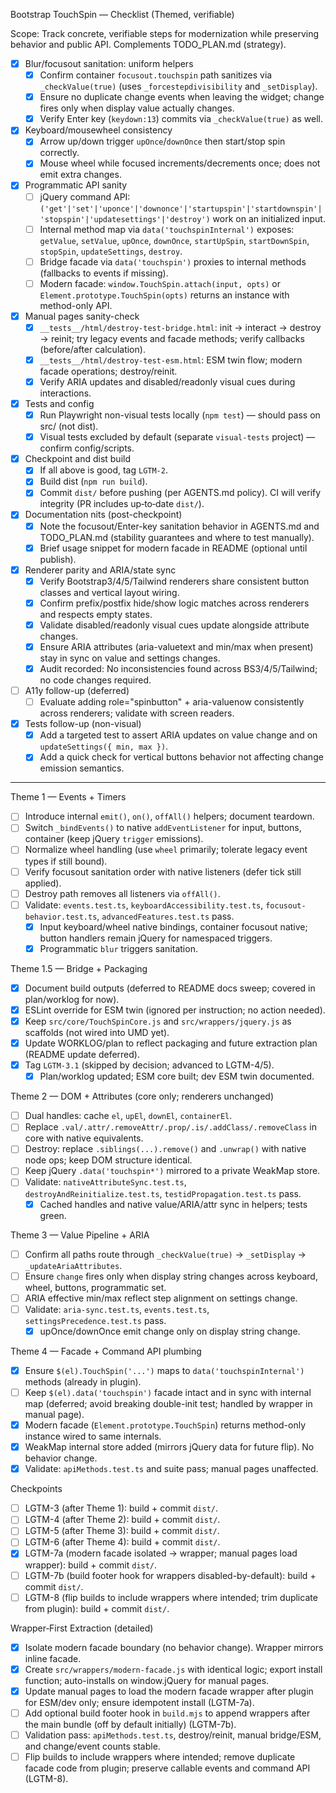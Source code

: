 Bootstrap TouchSpin — Checklist (Themed, verifiable)

Scope: Track concrete, verifiable steps for modernization while preserving behavior and public API. Complements TODO_PLAN.md (strategy).

- [x] Blur/focusout sanitation: uniform helpers
  - [x] Confirm container `focusout.touchspin` path sanitizes via `_checkValue(true)` (uses `_forcestepdivisibility` and `_setDisplay`).
  - [x] Ensure no duplicate change events when leaving the widget; change fires only when display value actually changes.
  - [x] Verify Enter key (`keydown:13`) commits via `_checkValue(true)` as well.

- [x] Keyboard/mousewheel consistency
  - [x] Arrow up/down trigger `upOnce`/`downOnce` then start/stop spin correctly.
  - [x] Mouse wheel while focused increments/decrements once; does not emit extra changes.

- [x] Programmatic API sanity
  - [ ] jQuery command API: `('get'|'set'|'uponce'|'downonce'|'startupspin'|'startdownspin'|'stopspin'|'updatesettings'|'destroy')` work on an initialized input.
  - [ ] Internal method map via `data('touchspinInternal')` exposes: `getValue`, `setValue`, `upOnce`, `downOnce`, `startUpSpin`, `startDownSpin`, `stopSpin`, `updateSettings`, `destroy`.
  - [ ] Bridge facade via `data('touchspin')` proxies to internal methods (fallbacks to events if missing).
  - [ ] Modern facade: `window.TouchSpin.attach(input, opts)` or `Element.prototype.TouchSpin(opts)` returns an instance with method-only API.

- [x] Manual pages sanity-check
  - [x] `__tests__/html/destroy-test-bridge.html`: init → interact → destroy → reinit; try legacy events and facade methods; verify callbacks (before/after calculation).
  - [x] `__tests__/html/destroy-test-esm.html`: ESM twin flow; modern facade operations; destroy/reinit.
  - [x] Verify ARIA updates and disabled/readonly visual cues during interactions.

- [x] Tests and config
  - [x] Run Playwright non-visual tests locally (`npm test`) — should pass on src/ (not dist).
  - [x] Visual tests excluded by default (separate `visual-tests` project) — confirm config/scripts.

- [x] Checkpoint and dist build
  - [x] If all above is good, tag `LGTM-2`.
  - [x] Build dist (`npm run build`).
  - [x] Commit `dist/` before pushing (per AGENTS.md policy). CI will verify integrity (PR includes up‑to‑date `dist/`).

- [x] Documentation nits (post-checkpoint)
  - [x] Note the focusout/Enter-key sanitation behavior in AGENTS.md and TODO_PLAN.md (stability guarantees and where to test manually).
  - [x] Brief usage snippet for modern facade in README (optional until publish).

- [x] Renderer parity and ARIA/state sync
  - [x] Verify Bootstrap3/4/5/Tailwind renderers share consistent button classes and vertical layout wiring.
  - [x] Confirm prefix/postfix hide/show logic matches across renderers and respects empty states.
  - [x] Validate disabled/readonly visual cues update alongside attribute changes.
  - [x] Ensure ARIA attributes (aria-valuetext and min/max when present) stay in sync on value and settings changes.
  - [x] Audit recorded: No inconsistencies found across BS3/4/5/Tailwind; no code changes required.

- [ ] A11y follow-up (deferred)
  - [ ] Evaluate adding role="spinbutton" + aria-valuenow consistently across renderers; validate with screen readers.

- [x] Tests follow-up (non-visual)
  - [x] Add a targeted test to assert ARIA updates on value change and on `updateSettings({ min, max })`.
  - [x] Add a quick check for vertical buttons behavior not affecting change emission semantics.

---

Theme 1 — Events + Timers
- [ ] Introduce internal `emit()`, `on()`, `offAll()` helpers; document teardown.
- [ ] Switch `_bindEvents()` to native `addEventListener` for input, buttons, container (keep jQuery `trigger` emissions).
- [ ] Normalize wheel handling (use `wheel` primarily; tolerate legacy event types if still bound).
- [ ] Verify focusout sanitation order with native listeners (defer tick still applied).
- [ ] Destroy path removes all listeners via `offAll()`.
- [ ] Validate: `events.test.ts`, `keyboardAccessibility.test.ts`, `focusout-behavior.test.ts`, `advancedFeatures.test.ts` pass.
  - [x] Input keyboard/wheel native bindings, container focusout native; button handlers remain jQuery for namespaced triggers.
  - [x] Programmatic `blur` triggers sanitation.

Theme 1.5 — Bridge + Packaging
- [x] Document build outputs (deferred to README docs sweep; covered in plan/worklog for now).
- [x] ESLint override for ESM twin (ignored per instruction; no action needed).
- [x] Keep `src/core/TouchSpinCore.js` and `src/wrappers/jquery.js` as scaffolds (not wired into UMD yet).
- [x] Update WORKLOG/plan to reflect packaging and future extraction plan (README update deferred).
- [x] Tag `LGTM-3.1` (skipped by decision; advanced to LGTM-4/5).
  - [x] Plan/worklog updated; ESM core built; dev ESM twin documented.

Theme 2 — DOM + Attributes (core only; renderers unchanged)
- [ ] Dual handles: cache `el`, `upEl`, `downEl`, `containerEl`.
- [ ] Replace `.val/.attr/.removeAttr/.prop/.is/.addClass/.removeClass` in core with native equivalents.
- [ ] Destroy: replace `.siblings(...).remove()` and `.unwrap()` with native node ops; keep DOM structure identical.
- [ ] Keep jQuery `.data('touchspin*')` mirrored to a private WeakMap store.
- [ ] Validate: `nativeAttributeSync.test.ts`, `destroyAndReinitialize.test.ts`, `testidPropagation.test.ts` pass.
  - [x] Cached handles and native value/ARIA/attr sync in helpers; tests green.

Theme 3 — Value Pipeline + ARIA
- [ ] Confirm all paths route through `_checkValue(true)` → `_setDisplay` → `_updateAriaAttributes`.
- [ ] Ensure `change` fires only when display string changes across keyboard, wheel, buttons, programmatic set.
- [ ] ARIA effective min/max reflect step alignment on settings change.
- [ ] Validate: `aria-sync.test.ts`, `events.test.ts`, `settingsPrecedence.test.ts` pass.
  - [x] upOnce/downOnce emit change only on display string change.

Theme 4 — Facade + Command API plumbing
- [x] Ensure `$(el).TouchSpin('...')` maps to `data('touchspinInternal')` methods (already in plugin).
- [ ] Keep `$(el).data('touchspin')` facade intact and in sync with internal map (deferred; avoid breaking double-init test; handled by wrapper in manual page).
- [x] Modern facade (`Element.prototype.TouchSpin`) returns method-only instance wired to same internals.
- [x] WeakMap internal store added (mirrors jQuery data for future flip). No behavior change.
- [x] Validate: `apiMethods.test.ts` and suite pass; manual pages unaffected.

Checkpoints
- [ ] LGTM-3 (after Theme 1): build + commit `dist/`.
- [ ] LGTM-4 (after Theme 2): build + commit `dist/`.
- [ ] LGTM-5 (after Theme 3): build + commit `dist/`.
- [ ] LGTM-6 (after Theme 4): build + commit `dist/`.
 - [x] LGTM-7a (modern facade isolated → wrapper; manual pages load wrapper): build + commit `dist/`.
 - [ ] LGTM-7b (build footer hook for wrappers disabled-by-default): build + commit `dist/`.
 - [ ] LGTM-8 (flip builds to include wrappers where intended; trim duplicate from plugin): build + commit `dist/`.

Wrapper‑First Extraction (detailed)
- [x] Isolate modern facade boundary (no behavior change). Wrapper mirrors inline facade.
- [x] Create `src/wrappers/modern-facade.js` with identical logic; export install function; auto-installs on window.jQuery for manual pages.
- [x] Update manual pages to load the modern facade wrapper after plugin for ESM/dev only; ensure idempotent install (LGTM-7a).
- [ ] Add optional build footer hook in `build.mjs` to append wrappers after the main bundle (off by default initially) (LGTM-7b).
- [ ] Validation pass: `apiMethods.test.ts`, destroy/reinit, manual bridge/ESM, and change/event counts stable.
- [ ] Flip builds to include wrappers where intended; remove duplicate facade code from plugin; preserve callable events and command API (LGTM-8).
